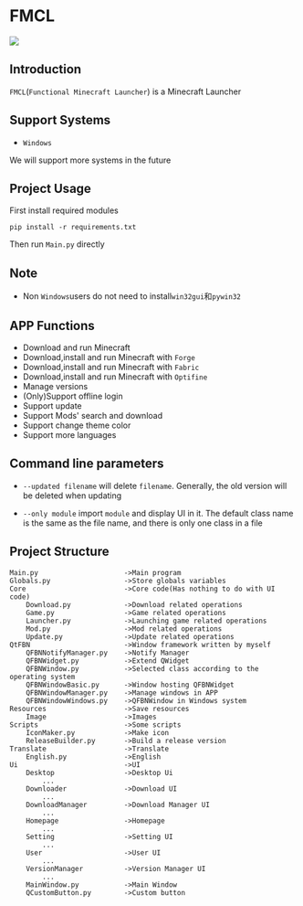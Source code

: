 # FMCL

![](https://img.shields.io/github/languages/code-size/1604042736/FMCL)

## Introduction

`FMCL`(`Functional Minecraft Launcher`) is a Minecraft Launcher

## Support Systems

- `Windows`

We will support more systems in the future

## Project Usage

First install required modules

```
pip install -r requirements.txt
```

Then run `Main.py` directly

## Note

- Non `Windows`users do not need to install`win32gui`和`pywin32`

## APP Functions

- Download and run Minecraft
- Download,install and run Minecraft with `Forge`
- Download,install and run Minecraft with `Fabric`
- Download,install and run Minecraft with `Optifine`
- Manage versions
- (Only)Support offline login
- Support update
- Support Mods' search and download
- Support change theme color
- Support more languages

## Command line parameters

- `--updated filename` will delete `filename`. Generally, the old version will be deleted when updating

- `--only module` import `module` and display UI in it. The default class name is the same as the file name, and there is only one class in a file

## Project Structure

```
Main.py                     ->Main program
Globals.py                  ->Store globals variables
Core                        ->Core code(Has nothing to do with UI code)
    Download.py             ->Download related operations
    Game.py                 ->Game related operations
    Launcher.py             ->Launching game related operations
    Mod.py                  ->Mod related operations
    Update.py               ->Update related operations
QtFBN                       ->Window framework written by myself
    QFBNNotifyManager.py    ->Notify Manager
    QFBNWidget.py           ->Extend QWidget
    QFBNWindow.py           ->Selected class according to the operating system
    QFBNWindowBasic.py      ->Window hosting QFBNWidget
    QFBNWindowManager.py    ->Manage windows in APP
    QFBNWindowWindows.py    ->QFBNWindow in Windows system
Resources                   ->Save resources
    Image                   ->Images
Scripts                     ->Some scripts
    IconMaker.py            ->Make icon
    ReleaseBuilder.py       ->Build a release version
Translate                   ->Translate
    English.py              ->English
Ui                          ->UI
    Desktop                 ->Desktop Ui
        ...
    Downloader              ->Download UI
        ...
    DownloadManager         ->Download Manager UI
        ...
    Homepage                ->Homepage
        ...
    Setting                 ->Setting UI
        ...
    User                    ->User UI
        ...
    VersionManager          ->Version Manager UI
        ...
    MainWindow.py           ->Main Window
    QCustomButton.py        ->Custom button
```
